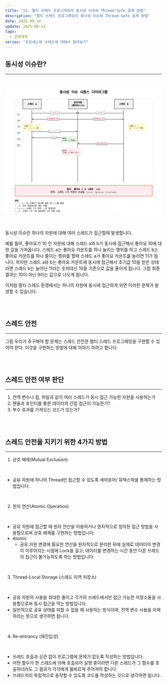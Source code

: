 ```yaml
---
title: "11. 멀티 쓰레드 프로그래밍의 동시성 이슈와 Thread-Safe 설계 방법"
description: "멀티 쓰레드 프로그래밍의 동시성 이슈와 Thread-Safe 설계 방법"
date: 2025-09-14
update: 2025-09-14
tags:
  - 운영체제
series: "프로세스와 쓰레드에 대해서 알아보기"
---
```



## 동시성 이슈란?

---

<br>

![img.png](concurrency.png)

<br>

동시성 이슈란 하나의 자원에 대해 여러 스레드가 접근할때 발생합니다.

예를 들어, 좋아요가 10 인 자원에 대해 스레드 a와 b가 동시에 접근해서 좋아요 10에 대한 값을 가져옵니다.
스레드 a는 좋아요 카운트를 하나 늘리는 행위를 하고 스레드 b는 좋아요 카운트를 하나 줄이는 행위를 할때
스레드 a가 좋아요 카운트를 늘리면 11가 됩니다. 하지만 스레드 a와 b는 좋아요 카운트에 동시에 접근해서 초기값 10을 받은 상태라면
스레드 b는 늘어난 11라는 숫자대신 10을 기준으로 값을 줄이게 됩니다. 그럼 최종 결과는 10이 아닌 9라는 값으로 나오게 됩니다.

이처럼 멀티 스레드 환경에서는 하나의 자원에 동시에 접근하게 되면 이러한 문제가 발생할 수 있습니다.

<br>
<br>

## 스레드 안전

---

그럼 우리가 추구해야 할 문제는 스레드 안전한 멀티 스레드 프로그래밍을 구현할 수 있어야 한다. 이것을 구현하는
방법에 대해 이야기 하려고 합니다.

<br>
<br>

## 스레드 안전 여부 판단

---

1. 전역 변수나 힙, 파일과 같이 여러 스레드가 동시 접근 가능한 자원을 사용하는가
2. 핸들과 포인터를 통한 데이터의 간접 접근이 가능한가?
3. 부수 효과를 가져오는 코드가 있는가?

<br>
<br>

## 스레드 안전을 지키기 위한 4가지 방법

---

1. 상호 배제(Mutual Exclusion)

<br>

- 공유 자원에 하나의 Thread만 접근할 수 있도록 세마포어/ 뮤텍스락을 통제하는 방법입니다.

<br>

2. 원자 연산(Atomic Operation)

<br>

- 공유 자원에 접근할 때 원자 연산을 이용하거나 원자적으로 정의된 접근 방법을 사용함으로써 상호 배제를 구현하는 방법입니다.
- Atomic
  - 공유 자원 변경에 필요한 연산을 원자적으로 분리한 뒤에 실제로 데이터의 변경이 이루어지는 시점에 Lock을 걸고, 
  데이터를 변경하는 시간 동안 다른 쓰레드의 접근이 불가능하도록 하는 방법입니다.

<br>

3. Thread-Local Storage (스레드 지역 저장소)

<br>

- 공유 자원의 사용을 최대한 줄이고 각가의 쓰레드에서만 접근 가능한 저장소들을 사용함으로써 동시 접근을 막는 방법입니다.
- 일반적으로 공유 상태를 피할 수 없을 때 사용하는 방식이며, 전역 변수 사용을 자제하라는 뜻으로 생각하면 됩니다.

<br>

4. Re-entrancy (재진입성)

<br>

- 쓰레드 호출과 상관 없이 프로그램에 문제가 없도록 작성하는 방법입니다.
- 어떤 함수가 한 스레드에 의해 호출되어 실행 중이라면 다른 스레드가 그 함수를 호출하더라도 그 결과가 각각에게 옳바르게 주어져야 합니다.
- 쓰레드끼리 독립적으로 동작할 수 있도록 코드를 작성하는 것으로 생각하면 됩니다.

<br>
<br>




